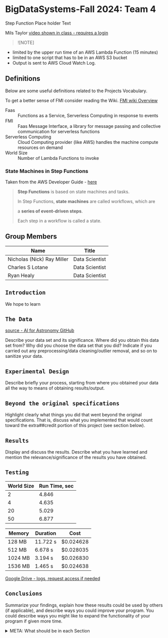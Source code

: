 # BigDataSystems-Fall 2024: Team 4

Step Function Place holder Text

Mils Taylor [video shown in class - requires a login](https://canvas.its.virginia.edu/courses/121565/pages/week-5-chapter-5?module_item_id=1220355)

>![NOTE]

* limited by the upper run time of an AWS Lambda Function (15 minutes)
* limited to one script that has to be in an AWS S3 bucket
* Output is sent to AWS Cloud Watch Log.

## Definitions

Below are some useful definitions related to the Projects Vocabulary.

To get a better sense of FMI consider reading the Wiki.
[FMI wiki Overview](https://github.com/mstaylor/fmi/wiki/Aws)


<dl>
  <dt>Faas</dt>
  <dd>Functions as a Service, Serverless Computing in response to events</dd>
    
  <dt>FMI</dt>
  <dd>Faas Message Interface, a library for message passing and collective communication for serverless functions</dd>
  
  <dt>Serverless Computing</dt>
  <dd>Cloud Computing provider (like AWS) handles the machine compute resources on demand</dd>

  <dt>World Size</dt>
  <dd>Number of Lambda Functions to invoke</dd>

</dl>


### State Machines in Step Functions

Taken from the AWS Developer Guide - [here](https://docs.aws.amazon.com/step-functions/latest/dg/concepts-statemachines.html)

> **Step Functions** is based on state machines and tasks.
>
> In Step Functions, **state machines** are called workflows, which are
> 
>  a **series of event-driven steps**.
> 
>  Each step in a workflow is called a state.

## Group Members

| Name | Title |
|------|------|
|  Nicholas (Nick) Ray Miller    |  Data Scientist    |
|  Charles S Lotane    |  Data Scientist    |
|  Ryan Healy     |  Data Scientist    |

## `Introduction`

We hope to learn
  
## `The Data`

[source - AI for Astronomy GitHub](https://github.com/UVA-MLSys/AI-for-Astronomy/tree/main)

 Describe your data set and its significance. Where did you obtain this data set from? Why did you choose the data set that you did? Indicate if you carried out any preprocessing/data cleaning/outlier removal, and so on to sanitize your data.
  
## `Experimental Design`

 Describe briefly your process, starting from where you obtained your data all the way to means of obtaining results/output.

## `Beyond the original specifications`

 Highlight clearly what things you did that went beyond the original specifications. That is, discuss what you implemented that would count toward the extra##credit portion of this project (see section below).
  
## `Results`

 Display and discuss the results. Describe what you have learned and mention the relevance/significance of the results you have obtained.
  
## `Testing`

| World Size | Run Time, sec |
|------|------|
| 2 | 4.846 |
| 4 | 4.635 |
| 20 | 5.029 |
| 50 | 6.877 |

| Memory | Duration | Cost |
|------|------|------|
| 128 MB | 11.722 s | $0.024628 |
| 512 MB | 6.678 s | $0.028035 |
| 1024 MB | 3.194 s | $0.026830 |
| 1536 MB | 1.465 s | $0.024638 |

[Google Drive - logs, request access if needed](https://docs.google.com/spreadsheets/d/1bSQFHwop4_Ki_NDmygVB1IjslVpnG32vNwmEyj1rDBA/edit?gid=1467612570#gid=1467612570)
  
## `Conclusions`

 Summarize your findings, explain how these results could be used by others (if applicable), and describe ways you could improve your program. You could describe ways you might like to expand the functionality of your program if given more time.

<details><summary> META: What should be in each Section</summary>

[Canvas Source of Project Specs](https://canvas.its.virginia.edu/courses/121565/pages/review-semester-project?module_item_id=1220357)

* `Introduction`: Describe your project scenario. Starting out, what did you hope to accomplish/learn?
  
* `The Data`: Describe your data set and its significance. Where did you obtain this data set from? Why did you choose the data set that you did? Indicate if you carried out any preprocessing/data cleaning/outlier removal, and so on to sanitize your data.
  
* `Experimental Design`: Describe briefly your process, starting from where you obtained your data all the way to means of obtaining results/output.

* `Beyond the original specifications`: Highlight clearly what things you did that went beyond the original specifications. That is, discuss what you implemented that would count toward the extra-credit portion of this project (see section below).
  
* `Results`: Display and discuss the results. Describe what you have learned and mention the relevance/significance of the results you have obtained.
  
* `Testing`: Describe what testing you did. Describe the unit tests that you wrote. Show a sample run of 1 or 2 of your tests (screen captures or copy-and-paste is fine).
  
* `Conclusions`: Summarize your findings, explain how these results could be used by others (if applicable), and describe ways you could improve your program. You could describe ways you might like to expand the functionality of your program if given more time.

</details>
